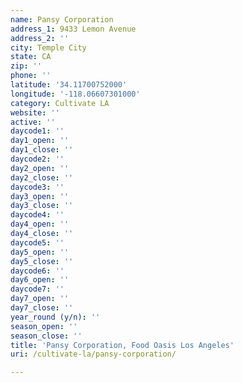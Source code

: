 ```yaml
---
name: Pansy Corporation
address_1: 9433 Lemon Avenue
address_2: ''
city: Temple City
state: CA
zip: ''
phone: ''
latitude: '34.11700752000'
longitude: '-118.06607301000'
category: Cultivate LA
website: ''
active: ''
daycode1: ''
day1_open: ''
day1_close: ''
daycode2: ''
day2_open: ''
day2_close: ''
daycode3: ''
day3_open: ''
day3_close: ''
daycode4: ''
day4_open: ''
day4_close: ''
daycode5: ''
day5_open: ''
day5_close: ''
daycode6: ''
day6_open: ''
daycode7: ''
day7_open: ''
day7_close: ''
year_round (y/n): ''
season_open: ''
season_close: ''
title: 'Pansy Corporation, Food Oasis Los Angeles'
uri: /cultivate-la/pansy-corporation/

---
```

